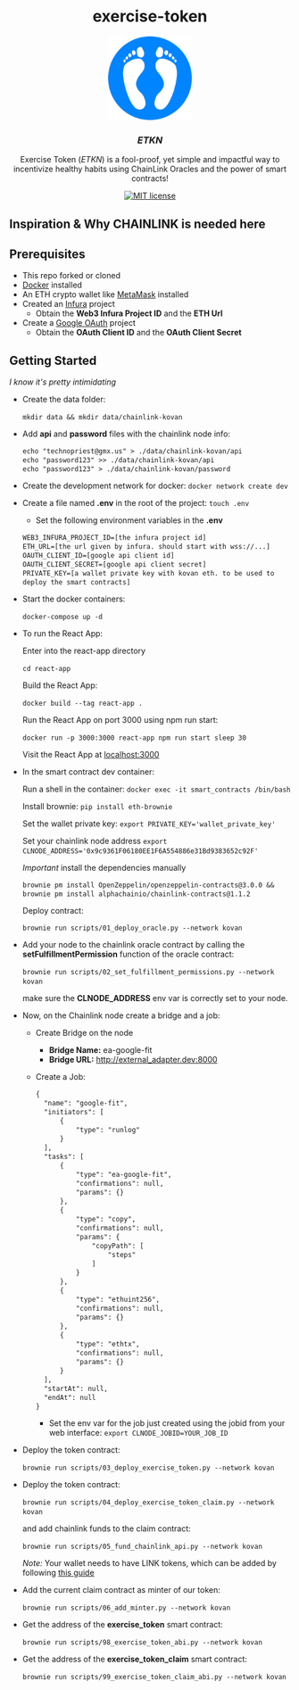 <h1 align="center">
  exercise-token
</h1>

<p align="center">
  <img src="/react-app/src/components/logo.png" width="150" height="150">
</p>

<h3 align="center">
  <em>ETKN</em>
</h3>

<p align="center">
  Exercise Token (<em>ETKN</em>) is a fool-proof, yet simple and impactful way to incentivize healthy habits using ChainLink Oracles and the power of smart contracts!
</p>

<p align="center">
  <a href="https://github.com/technopriest-crypto/exercise-token/blob/main/LICENSE">
    <img alt="MIT license" src="https://img.shields.io/github/license/technopriest-crypto/exercise-token">
  </a>
</p>

## Inspiration & Why CHAINLINK is needed here

## Prerequisites

- This repo forked or cloned
- [Docker](https://www.docker.com/) installed
- An ETH crypto wallet like [MetaMask](https://metamask.io/) installed
- Created an [Infura](https://infura.io/) project
    - Obtain the **Web3 Infura Project ID** and the **ETH Url**
- Create a [Google OAuth](https://developers.google.com/identity/protocols/oauth2) project
    - Obtain the **OAuth Client ID** and the **OAuth Client Secret**

## Getting Started

*I know it's pretty intimidating*

- Create the data folder:

  `mkdir data && mkdir data/chainlink-kovan`

- Add **api** and **password** files with the chainlink node info:

  ```
  echo "technopriest@gmx.us" > ./data/chainlink-kovan/api
  echo "password123" >> ./data/chainlink-kovan/api
  echo "password123" > ./data/chainlink-kovan/password
  ```

- Create the development network for docker: `docker network create dev`

- Create a file named **.env** in the root of the project: `touch .env`

    - Set the following environment variables in the **.env**

    ```
    WEB3_INFURA_PROJECT_ID=[the infura project id]
    ETH_URL=[the url given by infura. should start with wss://...]
    OAUTH_CLIENT_ID=[google api client id]
    OAUTH_CLIENT_SECRET=[google api client secret]
    PRIVATE_KEY=[a wallet private key with kovan eth. to be used to deploy the smart contracts]
    ```


- Start the docker containers:

  `docker-compose up -d`

- To run the React App:

  Enter into the react-app directory

  `cd react-app`

  Build the React App:

  `docker build --tag react-app .`

  Run the React App on port 3000 using npm run start:

  `docker run -p 3000:3000 react-app npm run start sleep 30`

  Visit the React App at [localhost:3000](http://localhost:3000/)

- In the smart contract dev container:

  Run a shell in the container: `docker exec -it smart_contracts /bin/bash`

  Install brownie: `pip install eth-brownie`

  Set the wallet private key: `export PRIVATE_KEY='wallet_private_key'`

  Set your chainlink node address `export CLNODE_ADDRESS='0x9c9361F06180EE1F6A554886e31Bd9383652c92F'`

  *Important* install the dependencies manually

  ```
  brownie pm install OpenZeppelin/openzeppelin-contracts@3.0.0 && brownie pm install alphachainio/chainlink-contracts@1.1.2
  ```

  Deploy contract:

    ```
    brownie run scripts/01_deploy_oracle.py --network kovan
    ```

- Add your node to the chainlink oracle contract by calling the **setFulfillmentPermission** function of the oracle contract:

  `brownie run scripts/02_set_fulfillment_permissions.py --network kovan`

  make sure the **CLNODE_ADDRESS** env var is correctly set to your node.


- Now, on the Chainlink node create a bridge and a job:

    - Create Bridge on the node

      - **Bridge Name:** ea-google-fit
      - **Bridge URL:** http://external_adapter.dev:8000

    - Create a Job:
      ```
      {
        "name": "google-fit",
      	"initiators": [
      		{
      			"type": "runlog"
      		}
      	],
      	"tasks": [
      		{
      			"type": "ea-google-fit",
      			"confirmations": null,
      			"params": {}
      		},
      		{
      			"type": "copy",
      			"confirmations": null,
      			"params": {
      				"copyPath": [
      					"steps"
      				]
      			}
      		},
      		{
      			"type": "ethuint256",
      			"confirmations": null,
      			"params": {}
      		},
      		{
      			"type": "ethtx",
      			"confirmations": null,
      			"params": {}
      		}
      	],
      	"startAt": null,
      	"endAt": null
      }
      ```

      - Set the env var for the job just created using the jobid from your web interface: `export CLNODE_JOBID=YOUR_JOB_ID`


- Deploy the token contract:

  `brownie run scripts/03_deploy_exercise_token.py --network kovan`

- Deploy the token contract:

  `brownie run scripts/04_deploy_exercise_token_claim.py --network kovan`

  and add chainlink funds to the claim contract:

  `brownie run scripts/05_fund_chainlink_api.py --network kovan`

  *Note:* Your wallet needs to have LINK tokens, which can be added by following [this guide](https://docs.chain.link/docs/acquire-link)

- Add the current claim contract as minter of our token:

  `brownie run scripts/06_add_minter.py --network kovan`

- Get the address of the **exercise_token** smart contract:

  `brownie run scripts/98_exercise_token_abi.py --network kovan`

- Get the address of the **exercise_token_claim** smart contract:

  `brownie run scripts/99_exercise_token_claim_abi.py --network kovan`
